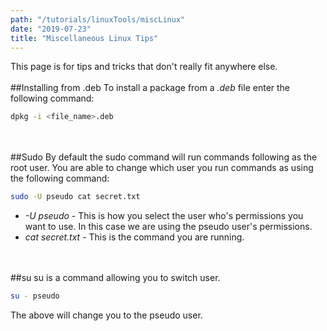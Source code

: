 ```yaml
---
path: "/tutorials/linuxTools/miscLinux"
date: "2019-07-23"
title: "Miscellaneous Linux Tips"
---
```

This page is for tips and tricks that don't really fit anywhere else.
<br/><br/>
##Installing from .deb
To install a package from a *.deb* file enter the following command:
```bash
dpkg -i <file_name>.deb
```
<br/><br/>
##Sudo
By default the sudo command will run commands following as the root user. You are able to change which user you run commands as using the following command:
```bash
sudo -U pseudo cat secret.txt
```
* *-U pseudo* - This is how you select the user who's permissions you want to use. In this case we are using the pseudo user's permissions.
* *cat secret.txt* - This is the command you are running.

<br/><br/>
##su
su is a command allowing you to switch user.

```bash
su - pseudo
```
The above will change you to the pseudo user.